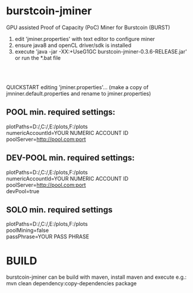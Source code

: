 # burstcoin-jminer
GPU assisted Proof of Capacity (PoC) Miner for Burstcoin (BURST)

1. edit 'jminer.properties' with text editor to configure miner
2. ensure java8 and openCL driver/sdk is installed
3. execute 'java -jar -XX:+UseG1GC burstcoin-jminer-0.3.6-RELEASE.jar' or run the *.bat file
<br>
<br>

QUICKSTART editing 'jminer.properties'... (make a copy of jmniner.default.properties and rename to jminer.properties)

POOL min. required settings:
--------------------------------------------------------------------------------
plotPaths=D:/,C:/,E:/plots,F:/plots<br>
numericAccountId=YOUR NUMERIC ACCOUNT ID<br>
poolServer=http://pool.com:port<br>

DEV-POOL min. required settings:
--------------------------------------------------------------------------------
plotPaths=D:/,C:/,E:/plots,F:/plots<br>
numericAccountId=YOUR NUMERIC ACCOUNT ID<br>
poolServer=http://pool.com:port<br>
devPool=true<br>

SOLO min. required settings 
--------------------------------------------------------------------------------
plotPaths=D:/,C:/,E:/plots,F:/plots<br>
poolMining=false<br>
passPhrase=YOUR PASS PHRASE<br>

# BUILD
burstcoin-jminer can be build with maven, install maven and execute e.g.:
mvn clean dependency:copy-dependencies package



